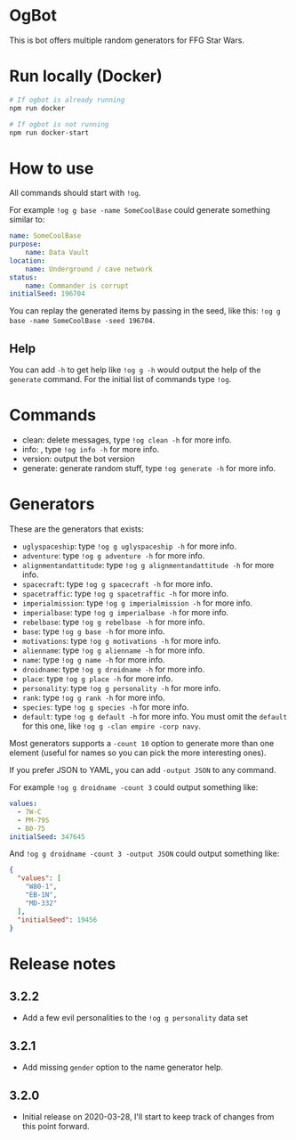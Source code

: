 # OgBot

This is bot offers multiple random generators for FFG Star Wars.

# Run locally (Docker)

```bash
# If ogbot is already running
npm run docker

# If ogbot is not running
npm run docker-start
```

# How to use

All commands should start with `!og`.

For example `!og g base -name SomeCoolBase` could generate something similar to:

```yaml
name: SomeCoolBase
purpose:
    name: Data Vault
location:
    name: Underground / cave network
status:
    name: Commander is corrupt
initialSeed: 196704
```

You can replay the generated items by passing in the seed, like this: `!og g base -name SomeCoolBase -seed 196704`.

## Help

You can add `-h` to get help like `!og g -h` would output the help of the `generate` command. For the initial list of commands type `!og`.

# Commands

-   clean: delete messages, type `!og clean -h` for more info.
-   info: , type `!og info -h` for more info.
-   version: output the bot version
-   generate: generate random stuff, type `!og generate -h` for more info.

# Generators

These are the generators that exists:

-   `uglyspaceship`: type `!og g uglyspaceship -h` for more info.
-   `adventure`: type `!og g adventure -h` for more info.
-   `alignmentandattitude`: type `!og g alignmentandattitude -h` for more info.
-   `spacecraft`: type `!og g spacecraft -h` for more info.
-   `spacetraffic`: type `!og g spacetraffic -h` for more info.
-   `imperialmission`: type `!og g imperialmission -h` for more info.
-   `imperialbase`: type `!og g imperialbase -h` for more info.
-   `rebelbase`: type `!og g rebelbase -h` for more info.
-   `base`: type `!og g base -h` for more info.
-   `motivations`: type `!og g motivations -h` for more info.
-   `alienname`: type `!og g alienname -h` for more info.
-   `name`: type `!og g name -h` for more info.
-   `droidname`: type `!og g droidname -h` for more info.
-   `place`: type `!og g place -h` for more info.
-   `personality`: type `!og g personality -h` for more info.
-   `rank`: type `!og g rank -h` for more info.
-   `species`: type `!og g species -h` for more info.
-   `default`: type `!og g default -h` for more info. You must omit the `default` for this one, like `!og g -clan empire -corp navy`.

Most generators supports a `-count 10` option to generate more than one element (useful for names so you can pick the more interesting ones).

If you prefer JSON to YAML, you can add `-output JSON` to any command.

For example `!og g droidname -count 3` could output something like:

```YAML
values:
  - 7W-C
  - PM-79S
  - B0-75
initialSeed: 347645
```

And `!og g droidname -count 3 -output JSON` could output something like:

<!-- prettier-ignore -->
```json
{
  "values": [
    "W80-1",
    "EB-1N",
    "MD-332"
  ],
  "initialSeed": 19456
}
```

# Release notes

## 3.2.2

-   Add a few evil personalities to the `!og g personality` data set

## 3.2.1

-   Add missing `gender` option to the name generator help.

## 3.2.0

-   Initial release on 2020-03-28, I'll start to keep track of changes from this point forward.
